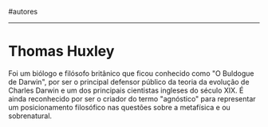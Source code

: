 #autores 

---
# Thomas Huxley

Foi um biólogo e filósofo britânico que ficou conhecido como "O Buldogue de Darwin", por ser o principal defensor público da teoria da evolução de Charles Darwin e um dos principais cientistas ingleses do século XIX. É ainda reconhecido por ser o criador do termo "agnóstico" para representar um posicionamento filosófico nas questões sobre a metafísica e ou sobrenatural.